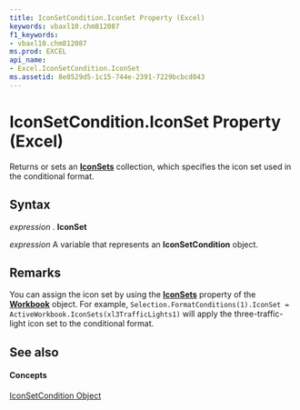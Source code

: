 ```yaml
---
title: IconSetCondition.IconSet Property (Excel)
keywords: vbaxl10.chm812087
f1_keywords:
- vbaxl10.chm812087
ms.prod: EXCEL
api_name:
- Excel.IconSetCondition.IconSet
ms.assetid: 8e0529d5-1c15-744e-2391-7229bcbcd043
---
```



# IconSetCondition.IconSet Property (Excel)

Returns or sets an  **[IconSets](iconsets-object-excel.md)** collection, which specifies the icon set used in the conditional format.


## Syntax

 _expression_ . **IconSet**

 _expression_ A variable that represents an **IconSetCondition** object.


## Remarks

You can assign the icon set by using the  **[IconSets](workbook-iconsets-property-excel.md)** property of the **[Workbook](workbook-object-excel.md)** object. For example, `Selection.FormatConditions(1).IconSet = ActiveWorkbook.IconSets(xl3TrafficLights1)` will apply the three-traffic-light icon set to the conditional format.


## See also


#### Concepts


[IconSetCondition Object](iconsetcondition-object-excel.md)

